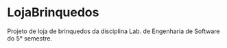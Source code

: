 # LojaBrinquedos
Projeto de loja de brinquedos da disciplina Lab. de Engenharia de Software do 5° semestre.
